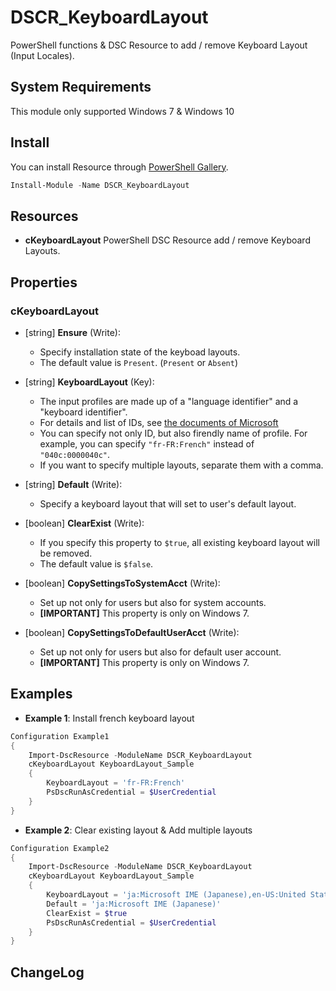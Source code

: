 DSCR_KeyboardLayout
====

PowerShell functions & DSC Resource to add / remove Keyboard Layout (Input Locales).

## System Requirements
This module only supported Windows 7 & Windows 10

## Install
You can install Resource through [PowerShell Gallery](https://www.powershellgallery.com/packages/DSCR_KeyboardLayout/).
```Powershell
Install-Module -Name DSCR_KeyboardLayout
```

## Resources
* **cKeyboardLayout**
PowerShell DSC Resource add / remove Keyboard Layouts.

## Properties
### cKeyboardLayout
+ [string] **Ensure** (Write):
    + Specify installation state of the keyboad layouts.
    + The default value is `Present`. (`Present` or  `Absent`)

+ [string] **KeyboardLayout** (Key):
    + The input profiles are made up of a "language identifier" and a "keyboard identifier".
    + For details and list of IDs, see [the documents of Microsoft](https://docs.microsoft.com/en-us/windows-hardware/manufacture/desktop/default-input-locales-for-windows-language-packs)
    + You can specify not only ID, but also firendly name of profile. For example, you can specify `"fr-FR:French"` instead of `"040c:0000040c"`.
    + If you want to specify multiple layouts, separate them with a comma.

+ [string] **Default** (Write):
    + Specify a keyboard layout that will set to user's default layout.

+ [boolean] **ClearExist** (Write):
    + If you specify this property to `$true`, all existing keyboard layout will be removed.
    + The default value is `$false`.

+ [boolean] **CopySettingsToSystemAcct** (Write):
    + Set up not only for users but also for system accounts.
    + **[IMPORTANT]** This property is only on Windows 7.

+ [boolean] **CopySettingsToDefaultUserAcct** (Write):
    + Set up not only for users but also for default user account.
    + **[IMPORTANT]** This property is only on Windows 7.

## Examples
+ **Example 1**: Install french keyboard layout
```Powershell
Configuration Example1
{
    Import-DscResource -ModuleName DSCR_KeyboardLayout
    cKeyboardLayout KeyboardLayout_Sample
    {
        KeyboardLayout = 'fr-FR:French'
        PsDscRunAsCredential = $UserCredential
    }
}
```

+ **Example 2**: Clear existing layout & Add multiple layouts
```Powershell
Configuration Example2
{
    Import-DscResource -ModuleName DSCR_KeyboardLayout
    cKeyboardLayout KeyboardLayout_Sample
    {
        KeyboardLayout = 'ja:Microsoft IME (Japanese),en-US:United States-Dvorak,zh-Hant-TW:Microsoft Changjie'
        Default = 'ja:Microsoft IME (Japanese)'
        ClearExist = $true
        PsDscRunAsCredential = $UserCredential
    }
}
```

## ChangeLog

